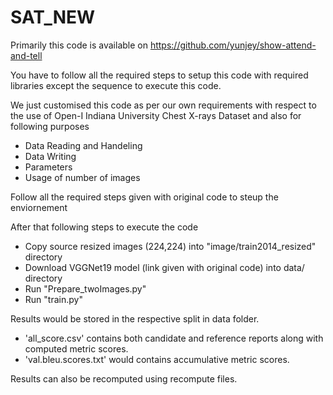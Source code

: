 # SAT_NEW
Primarily this code is available on https://github.com/yunjey/show-attend-and-tell

You have to follow all the required steps to setup this code with required libraries except the sequence to execute this code.

We just customised this code as per our own requirements with respect to the use of Open-I Indiana University Chest X-rays Dataset and also for following purposes

- Data Reading and Handeling
- Data Writing
- Parameters 
- Usage of number of images


Follow all the required steps given with original code to steup the enviornement


After that following steps to execute the code

- Copy source resized images (224,224) into "image/train2014_resized" directory
- Download VGGNet19 model (link given with original code) into data/ directory 
- Run "Prepare_twoImages.py"
- Run "train.py"

Results would be stored in the respective split in data folder.

- 'all_score.csv' contains both candidate and reference reports along with computed metric scores.
- 'val.bleu.scores.txt' would contains accumulative metric scores.

Results can also be recomputed using recompute files.
